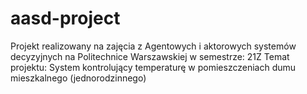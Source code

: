 # aasd-project
Projekt realizowany na zajęcia z Agentowych i aktorowych systemów decyzyjnych na Politechnice Warszawskiej w semestrze: 21Z
Temat projektu: System kontrolujący temperaturę w pomieszczeniach dumu mieszkalnego (jednorodzinnego)
